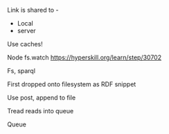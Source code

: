 Link is shared to -

* Local
* server

Use caches!

Node fs.watch
https://hyperskill.org/learn/step/30702

Fs, sparql

First dropped onto filesystem as RDF snippet

Use post, append to file

Tread reads into queue

Queue



